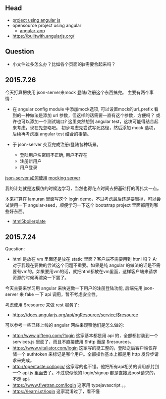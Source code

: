 
## Head

* [project using angular js](https://github.com/angular/angular.js/wiki/Projects-using-AngularJS)
* opensource project using angular
    * [angular-app](https://github.com/angular-app/angular-app)
* https://builtwith.angularjs.org/


## Question

* 小文件过多怎么办？比如各个页面的js需要合起来吗？


## 2015.7.26

今天打算把使用 json-server来mock 登陆/注册这个东西搞完。
主要有两个事情：

* 在 angular config module 中添加mock选项, 可以设置mock的url_prefix
    看到的一种做法是添加 url 参数，但这样的话需要一直有这个参数，方便吗？
    或许也可以添加一个测试端口? 这里突然想到 angular test，这块可能得结合起来考虑，现在先忽略吧。
    初步考虑先尝试写死路径，然后添加 mock 选项，后续再考虑跟 angular test 结合的事情。
    
* 于 json-server 交互完成注册/登陆各种场景。
    * 登陆用户名密码不正确, 用户不存在
    * 注册新用户
    * 用户登录

[json-server 如何使用](https://egghead.io/lessons/nodejs-creating-demo-apis-with-json-server)
[mocking server](http://modernweb.com/2013/09/09/mocking-server-dependencies-in-javascript-and-angularjs/)

我的计划就是边模仿的时候边学习，当然也得花点时间去把基础打的再扎实一点。

本来打算在 lamuran 里面写这个 login demo，不过考虑最后还是要删掉，可以尝试使用一下 angular-seed，顺便学习一下这个 bootstrap project 里面都用到哪些好东西。

* [html5boilerplate](https://html5boilerplate.com/)




## 2015.7.24

Question:
  * html 是放在 vm 里面还是放在 static 里面？客户端不需要用到 html 吗？
    A: 对于我现在要做的尝试这个问题不重要。如果是纯 angular 的做法的话是不需要有vm的。如果要用vm的话，就把html都放在vm里面，这样客户端来请求资源的时候再渲染一下罢了。

今天主要来学习用 angular 来快速做一下用户的注册登陆功能, 后端先用 json-server 来 fake 一下 api 调用，暂不考虑安全性。

考虑使用 $resource 来做 rest 服务了:

 * https://docs.angularjs.org/api/ngResource/service/$resource

可以参考一些已经上线的 angular 网站来观察他们是怎么做的:

* http://www.gifteng.com/?login
  这家基本都是用 api 的，全部都封装到一个 services.js 里面了，而且不直接使用 $http 而是 $resources。
* https://www.vitaliator.com/login
    这家写的挺工整的，登陆之后客户端仅存储一个 authtoken 来标记是哪个用户。全部操作基本上都是用 http 发异步请求来完成。
* http://opentaste.co/login/
    这家写的也不错。他把所有api相关的调用都封到一个 api.js 里面去了。不过貌似他的 login/signup 都是直接发post请求的，不走 api。
* https://www.fivetran.com/login
  这家用 typejavascript 。。
* https://learni.st/login
  这家混淆过了，看不懂


